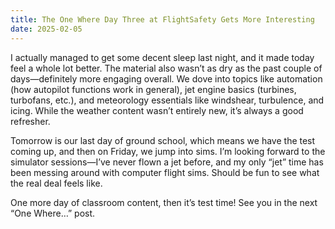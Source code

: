 ```yaml
---
title: The One Where Day Three at FlightSafety Gets More Interesting
date: 2025-02-05
---
```

I actually managed to get some decent sleep last night, and it made today feel a whole lot better. The material also wasn’t as dry as the past couple of days—definitely more engaging overall. We dove into topics like automation (how autopilot functions work in general), jet engine basics (turbines, turbofans, etc.), and meteorology essentials like windshear, turbulence, and icing. While the weather content wasn’t entirely new, it’s always a good refresher.

Tomorrow is our last day of ground school, which means we have the test coming up, and then on Friday, we jump into sims. I’m looking forward to the simulator sessions—I’ve never flown a jet before, and my only “jet” time has been messing around with computer flight sims. Should be fun to see what the real deal feels like.

One more day of classroom content, then it’s test time! See you in the next “One Where…” post.
